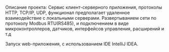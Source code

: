 Описание проекта:
Сервис клиент-серверного приложения, протоколы HTTP, TCP/IP, UDP, функционал предполагает удаленное взаимодействие с локальными серверами. Развертыванием сети по протоколу Modbus RTU(RS485), и подключением в виде микроконтроллеров, датчиков, интерфейсов управления, расширений и т.д

Запуск web-приложения, с использованием IDE IntelliJ IDEA.
